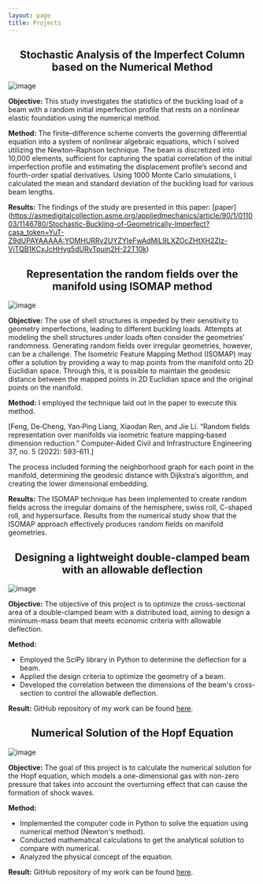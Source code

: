 ```yaml
---
layout: page
title: Projects
---
```




<h2 align="center">Stochastic Analysis of the Imperfect Column based on the Numerical Method</h2>

![image](https://user-images.githubusercontent.com/89813720/209562576-4ff9b4b9-cb41-4976-b87a-e740dae5017a.png)


**Objective:**
This study investigates the statistics of the buckling load of a beam with a random initial imperfection profile that rests on a nonlinear elastic foundation using the numerical method. 

**Method:** 
The finite–difference scheme converts the governing differential equation into a system of nonlinear algebraic equations, which I solved utilizing the Newton–Raphson technique. The beam is discretized into 10,000 elements, sufficient for capturing the spatial correlation of the initial imperfection profile and estimating the displacement profile’s second and fourth-order spatial derivatives. Using 1000 Monte Carlo simulations, I calculated the mean and standard deviation of the buckling load for various beam lengths. 

**Results:**
The findings of the study are presented in this paper: [paper] (https://asmedigitalcollection.asme.org/appliedmechanics/article/90/1/011003/1146780/Stochastic-Buckling-of-Geometrically-Imperfect?casa_token=YuT-Z9dUPAYAAAAA:YOMHURRv2UYZYIeFwAdMiL9LXZOcZHtXH2Zlz-VjTQB1KCxJcHHyg5dURvTpuin2H-22T10k)


<h2 align="center">Representation the random fields over the manifold using ISOMAP method</h2>

![image](https://user-images.githubusercontent.com/89813720/209562750-46deeace-5850-40ed-b386-a7065bc43f82.png)


**Objective:**
The use of shell structures is impeded by their sensitivity to geometry imperfections, leading to different buckling loads. Attempts at modeling the shell structures under loads often consider the geometries’ randomness. Generating random fields over irregular geometries, however, can be a challenge. The Isometric Feature Mapping Method (ISOMAP) may offer a solution by providing a way to map points from the manifold onto 2D Euclidian space. Through this, it is possible to maintain the geodesic distance between the mapped points in 2D Euclidian space and the original points on the manifold.

**Method:**
I employed the technique laid out in the paper to execute this method.

[Feng, De‐Cheng, Yan‐Ping Liang, Xiaodan Ren, and Jie Li. “Random fields representation over manifolds via isometric feature mapping‐based dimension reduction.” Computer‐Aided Civil and Infrastructure Engineering 37, no. 5 (2022): 593-611.]

The process included forming the neighborhood graph for each point in the  manifold, determining the geodesic distance with Dijkstra‘s algorithm, and creating the lower dimensional embedding.

**Results:**
The ISOMAP technique has been implemented to create random fields across the irregular domains of the hemisphere, swiss roll, C-shaped roll, and hypersurface. Results from the numerical study show that the ISOMAP approach effectively produces random fields on manifold geometries.



<h2 align="center">Designing a lightweight double-clamped beam with an allowable deflection</h2>

![image](https://user-images.githubusercontent.com/89813720/209562839-1231e1c1-78dd-4d27-a594-5b0ed8e92ba4.png)


**Objective:**
The objective of this project is to optimize the cross-sectional area of a double-clamped beam with a distributed load, aiming to design a minimum-mass beam that meets economic criteria with allowable deflection.

**Method:**
- Employed the SciPy library in Python to determine the deflection for a beam.
- Applied the design criteria to optimize the geometry of a beam.
- Developed the correlation between the dimensions of the beam's cross-section to control the allowable deflection.


**Result:**
GitHub repository of my work can be found [here](https://github.com/Zheren1999/optimization-the-cross-sectional-geometry-of-a-doubly-clamped-beam-).



<h2 align="center">Numerical Solution of the Hopf Equation</h2>

![image](https://user-images.githubusercontent.com/89813720/209562884-6e9e3849-35a5-4f1d-a3e0-a8bc8e0701e3.png)


**Objective:**
The goal of this project is to calculate the numerical solution for the Hopf equation, which models a one-dimensional gas with non-zero pressure that takes into account the overturning effect that can cause the formation of shock waves.

**Method:**
- Implemented the computer code in Python to solve the equation using numerical method (Newton's method).
- Conducted mathematical calculations to get the analytical solution to compare with numerical.
- Analyzed the physical concept of the equation.


**Result:**
GitHub repository of my work can be found [here](https://github.com/Zheren1999/investigation-of-the-Hopf-equation-). 

